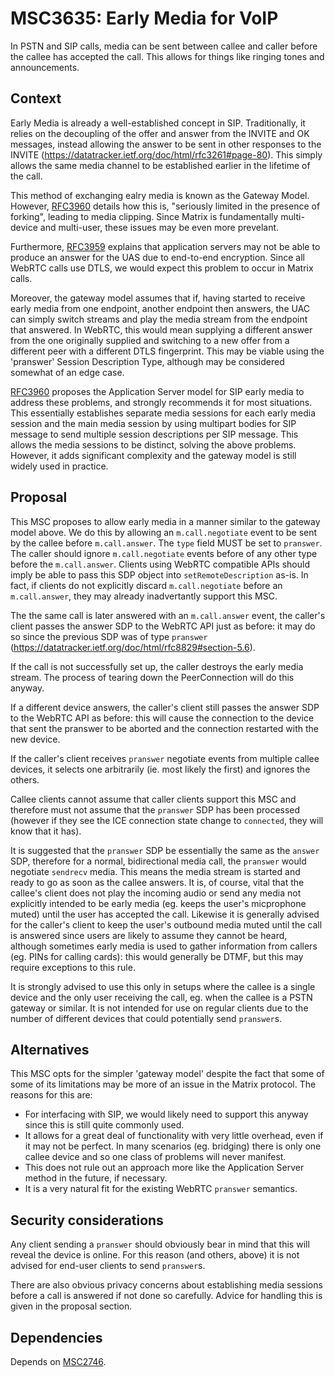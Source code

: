 # MSC3635: Early Media for VoIP

In PSTN and SIP calls, media can be sent between callee and caller before the callee has accepted
the call. This allows for things like ringing tones and announcements.

## Context
Early Media is already a well-established concept in SIP. Traditionally, it relies on the
decoupling of the offer and answer from the INVITE and OK messages, instead allowing the
answer to be sent in other responses to the INVITE
(https://datatracker.ietf.org/doc/html/rfc3261#page-80). This simply allows the same media
channel to be established earlier in the lifetime of the call.

This method of exchanging ealry media is known as the Gateway Model. However,
[RFC3960](https://datatracker.ietf.org/doc/html/rfc3960) details how this is, "seriously
limited in the presence of forking", leading to media clipping. Since Matrix is fundamentally
multi-device and multi-user, these issues may be even more prevelant.

Furthermore, [RFC3959](https://datatracker.ietf.org/doc/html/rfc3959) explains that application
servers may not be able to produce an answer for the UAS due to end-to-end encryption. Since all
WebRTC calls use DTLS, we would expect this problem to occur in Matrix calls.

Moreover, the gateway model assumes that if, having started to receive early media from one
endpoint, another endpoint then answers, the UAC can simply switch streams and play the media
stream from the endpoint that answered. In WebRTC, this would mean supplying a different answer
from the one originally supplied and switching to a new offer from a different peer with a
different DTLS fingerprint. This may be viable using the 'pranswer' Session Description Type,
although may be considered somewhat of an edge case.

[RFC3960](https://datatracker.ietf.org/doc/html/rfc3960) proposes the Application Server model
for SIP early media to address these problems, and strongly recommends it for most situations.
This essentially establishes separate media sessions for each early media session and the main
media session by using multipart bodies for SIP message to send multiple session descriptions
per SIP message. This allows the media sessions to be distinct, solving the above problems.
However, it adds significant complexity and the gateway model is still widely used in practice.

## Proposal

This MSC proposes to allow early media in a manner similar to the gateway model above. We do this
by allowing an `m.call.negotiate` event to be sent by the callee before `m.call.answer`. The `type`
field MUST be set to `pranswer`. The caller should ignore `m.call.negotiate` events before
of any other type before the `m.call.answer`. Clients using WebRTC compatible APIs should imply
be able to pass this SDP object into `setRemoteDescription` as-is. In fact, if clients do not
explicitly discard `m.call.negotiate` before an `m.call.answer`, they may already inadvertantly
support this MSC.

The the same call is later answered with an `m.call.answer` event, the caller's client passes the
answer SDP to the WebRTC API just as before: it may do so since the previous SDP was of type
`pranswer` (https://datatracker.ietf.org/doc/html/rfc8829#section-5.6).

If the call is not successfully set up, the caller destroys the early media stream. The process of
tearing down the PeerConnection will do this anyway.

If a different device answers, the caller's client still passes the answer SDP to the WebRTC API as
before: this will cause the connection to the device that sent the pranswer to be aborted and
the connection restarted with the new device.

If the caller's client receives `pranswer` negotiate events from multiple callee devices, it selects
one arbitrarily (ie. most likely the first) and ignores the others.

Callee clients cannot assume that caller clients support this MSC and therefore must not assume
that the `pranswer` SDP has been processed (however if they see the ICE connection state change to
`connected`, they will know that it has).

It is suggested that the `pranswer` SDP be essentially the same as the `answer` SDP, therefore
for a normal, bidirectional media call, the `pranswer` would negotiate `sendrecv` media. This
means the media stream is started and ready to go as soon as the callee answers. It is, of course,
vital that the callee's client does not play the incoming audio or send any media not explicitly
intended to be early media (eg. keeps the user's micprophone muted) until the user has accepted the
call. Likewise it is generally advised for the caller's client to keep the user's outbound media
muted until the call is answered since users are likely to assume they cannot be heard, although
sometimes early media is used to gather information from callers (eg. PINs for calling cards):
this would generally be DTMF, but this may require exceptions to this rule.

It is strongly advised to use this only in setups where the callee is a single device and the only
user receiving the call, eg. when the callee is a PSTN gateway or similar. It is not intended for
use on regular clients due to the number of different devices that could potentially send `pranswer`s.

## Alternatives

This MSC opts for the simpler 'gateway model' despite the fact that some of some of its limitations
may be more of an issue in the Matrix protocol. The reasons for this are:

 * For interfacing with SIP, we would likely need to support this anyway since this is still quite
   commonly used.
 * It allows for a great deal of functionality with very little overhead, even if it may not be perfect.
   In many scenarios (eg. bridging) there is only one callee device and so one class of problems will
   never manifest.
 * This does not rule out an approach more like the Application Server method in the future, if necessary.
 * It is a very natural fit for the existing WebRTC `pranswer` semantics.

## Security considerations

Any client sending a `pranswer` should obviously bear in mind that this will reveal the device is online.
For this reason (and others, above) it is not advised for end-user clients to send `pranswer`s.

There are also obvious privacy concerns about establishing media sessions before a call is answered
if not done so carefully. Advice for handling this is given in the proposal section.

## Dependencies
Depends on [MSC2746](https://github.com/matrix-org/matrix-doc/pull/2746).
